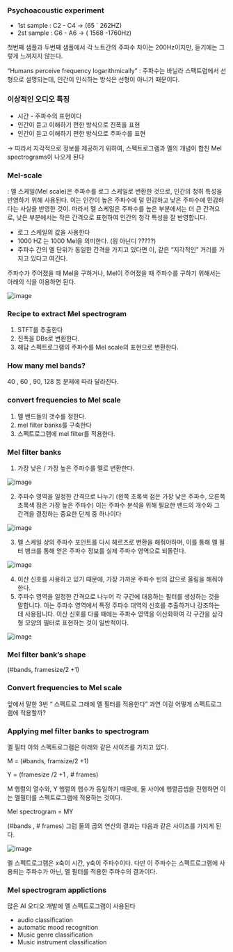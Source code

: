 ### Psychoacoustic experiment

- 1st sample : C2 - C4 → (65 ` 262HZ)
- 2st sample : G6 - A6 → ( 1568 -1760Hz)

첫번째 샘플과 두번째 샘플에서 각 노트간의 주파수 차이는 200Hz이지만, 듣기에는 그렇게 느껴지지 않는다. 

“Humans perceive frequency logarithmically” : 주파수는 바닐라 스펙트럼에서 선형으로 설명되는데, 인간이 인식하는 방식은 선형이 아니기 때문이다. 

### 이상적인 오디오 특징

- 시간 - 주파수의 표현이다
- 인간이 듣고 이해하기 편한 방식으로 진폭을 표현
- 인간이 듣고 이해하기 편한 방식으로 주파수를 표현

→ 따라서 지각적으로 정보를 제공하기 위하여, 스펙트로그램과 멜의 개념이 합친 Mel spectrograms이 나오게 된다 

### Mel-scale

: 멜 스케일(Mel scale)은 주파수를 로그 스케일로 변환한 것으로, 인간의 청취 특성을 반영하기 위해 사용된다. 이는 인간이 높은 주파수에 덜 민감하고 낮은 주파수에 민감하다는 사실을 반영한 것이. 따라서 멜 스케일은 주파수를 높은 부분에서는 더 큰 간격으로, 낮은 부분에서는 작은 간격으로 표현하여 인간의 청각 특성을 잘 반영합니다.

- 로그 스케일의 값을 사용한다
- 1000 HZ 는 1000 Mel을 의미한다. (읭 아닌디 ?????)
- 주파수 간의 멜 단위가 동일한 간격을 가지고 있다면 이, 같은 “지각적인” 거리를 가지고 있다고 여긴다.

주파수가 주어졌을 때 Mel을 구하거나, Mel이 주어졌을 때 주파수를 구하기 위해서는 아래의 식을 이용하면 된다.

![image](https://github.com/meowmoeww/Sound-Of-AI/assets/89447043/f9031307-c9bd-4023-be34-c6d3e93db895)

### Recipe to extract Mel spectrogram

1. STFT를 추출한다 
2. 진폭을 DBs로 변환한다.
3. 해담 스펙트로그램의 주파수를 Mel scale의 표현으로 변환한다. 

### How many mel bands?

40 , 60 , 90, 128 등 문제에 따라 달라진다. 

### convert frequencies to Mel scale

1. 멜 밴드들의 갯수를 정한다.
2. mel filter banks를 구축한다
3. 스펙트로그램에 mel filter를 적용한다. 

### Mel filter banks

1. 가장 낮은 / 가장 높은 주파수를 멜로 변환한다.

![image](https://github.com/meowmoeww/Sound-Of-AI/assets/89447043/3408058a-ec66-465e-9da6-97fab780aec2)

2. 주파수 영역을 일정한 간격으로 나누기 (왼쪽 초록색 점은 가장 낮은 주파수, 오른쪽 초록색 점은 가장 높은 주파수)
 이는 주파수 분석을 위해 필요한 밴드의 개수와 그 간격을 결정하는 중요한 단계 중 하나이다

![image](https://github.com/meowmoeww/Sound-Of-AI/assets/89447043/37a4c364-42a8-4e84-bbf6-f09849d98f52)

3. 멜 스케일 상의 주파수 포인트를 다시 헤르츠로 변환을 해줘야하며, 이를 통해 멜 필터 뱅크를 통해 얻은 주파수 정보를 실제 주파수 영역으로 되돌린다.
   
![image](https://github.com/meowmoeww/Sound-Of-AI/assets/89447043/fac7b471-7238-464b-8dee-1fd68df0748e)

4. 이산 신호를 사용하고 있기 때문에, 가장 가까운 주파수 빈의 값으로 올림을 해줘야한다.
5. 주파수 영역을 일정한 간격으로 나누어 각 구간에 대응하는 필터를 생성하는 것을 말합니다. 이는 주파수 영역에서 특정 주파수 대역의 신호를 추출하거나 강조하는 데 사용됩니다. 이산 신호를 다룰 때에는 주파수 영역을 이산화하여 각 구간을 삼각형 모양의 필터로 표현하는 것이 일반적이다.

![image](https://github.com/meowmoeww/Sound-Of-AI/assets/89447043/26e57295-98d1-4b20-98fe-86737a10e9d3)

### Mel filter bank’s shape

(#bands, framesize/2 +1)

### Convert frequencies to Mel scale

앞에서 말한 3번 “ 스펙트로 그래에 멜 필터를 적용한다” 과연 이걸 어떻게 스펙트로그램에 적용할까?

### Applying mel filter banks to spectrogram

멜 필터 아와 스펙트로그램은 아래와 같은 사이즈를 가지고 있다.

M = (#bands, framsize/2 +1) 

Y = (framesize /2 +1 , # frames)

M 행렬의 열수와, Y 행렬의 행수가 동일하기 때문에, 둘 사이에 행렬곱셉을 진행하면 이는 멜필터를 스펙트로그램에 적용하는 것이다. 

Mel spectrogram = MY

(#bands , # frames) 그럼 둘의 곱의 연산의 결과는 다음과 같은 사이즈를 가지게 된다.

![image](https://github.com/meowmoeww/Sound-Of-AI/assets/89447043/e25e8a4d-0054-40b7-bcab-50e0eb3b8e77)

멜 스펙트로그램은 x축이 시간, y축이 주파수이다. 다만 이 주파수는 스펙트로그램에 사용되는 주파수가 아닌, 멜 필터를 적용한 주파수의 결과이다. 

### Mel spectrogram applictions

많은 AI 오디오 개발에 멜 스펙트로그램이 사용된다

- audio classification
- automatic mood recognition
- Music genre classification
- Music instrument classification
